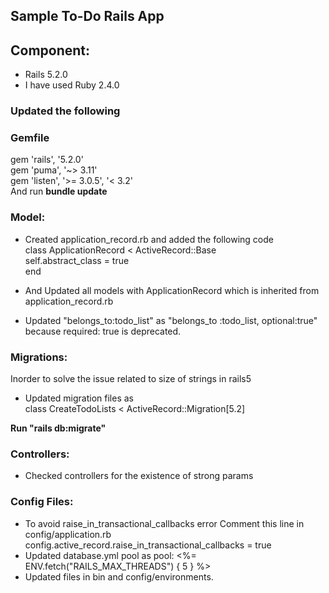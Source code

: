 ## Sample To-Do Rails App
## Component: 
- Rails 5.2.0
- I have used Ruby 2.4.0

### Updated the following 
### Gemfile
gem 'rails', '5.2.0'\
gem 'puma', '~> 3.11'\
gem 'listen', '>= 3.0.5', '< 3.2'\
And run **bundle update**

### Model:

- Created application_record.rb and added the following code\
	class ApplicationRecord < ActiveRecord::Base\
  		self.abstract_class = true\
	end


- And Updated all models with ApplicationRecord which is inherited from application_record.rb

- Updated "belongs_to:todo_list" as "belongs_to :todo_list, optional:true" because required: true is deprecated.

### Migrations:

Inorder to solve the issue related to size of strings in rails5

- Updated migration files as\
class CreateTodoLists < ActiveRecord::Migration[5.2]

 **Run "rails db:migrate"**

### Controllers:

- Checked controllers for the existence of strong params

### Config Files:

- To avoid raise_in_transactional_callbacks  error
	Comment this line in config/application.rb
     config.active_record.raise_in_transactional_callbacks = true
- Updated database.yml pool as pool: <%= ENV.fetch("RAILS_MAX_THREADS") { 5 } %>
- Updated files in bin  and config/environments.
